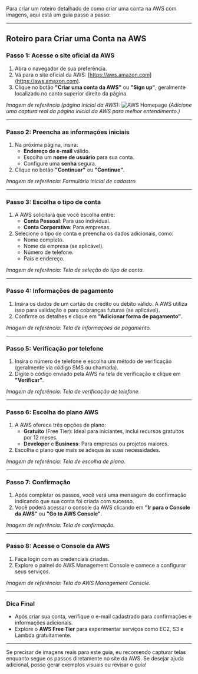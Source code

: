 Para criar um roteiro detalhado de como criar uma conta na AWS com imagens, aqui está um guia passo a passo:

---

## **Roteiro para Criar uma Conta na AWS**

### **Passo 1: Acesse o site oficial da AWS**
1. Abra o navegador de sua preferência.
2. Vá para o site oficial da AWS: [https://aws.amazon.com](https://aws.amazon.com).
3. Clique no botão **"Criar uma conta da AWS"** ou **"Sign up"**, geralmente localizado no canto superior direito da página.

*Imagem de referência (página inicial da AWS):*
![AWS Homepage](../git/nodepipeline-devops/images/aws1.png) *(Adicione uma captura real da página inicial da AWS para melhor entendimento.)*

---

### **Passo 2: Preencha as informações iniciais**
1. Na próxima página, insira:
   - **Endereço de e-mail** válido.
   - Escolha um **nome de usuário** para sua conta.
   - Configure uma **senha** segura.
2. Clique no botão **"Continuar"** ou **"Continue"**.

*Imagem de referência: Formulário inicial de cadastro.*

---

### **Passo 3: Escolha o tipo de conta**
1. A AWS solicitará que você escolha entre:
   - **Conta Pessoal**: Para uso individual.
   - **Conta Corporativa**: Para empresas.
2. Selecione o tipo de conta e preencha os dados adicionais, como:
   - Nome completo.
   - Nome da empresa (se aplicável).
   - Número de telefone.
   - País e endereço.

*Imagem de referência: Tela de seleção do tipo de conta.*

---

### **Passo 4: Informações de pagamento**
1. Insira os dados de um cartão de crédito ou débito válido. A AWS utiliza isso para validação e para cobranças futuras (se aplicável).
2. Confirme os detalhes e clique em **"Adicionar forma de pagamento"**.

*Imagem de referência: Tela de informações de pagamento.*

---

### **Passo 5: Verificação por telefone**
1. Insira o número de telefone e escolha um método de verificação (geralmente via código SMS ou chamada).
2. Digite o código enviado pela AWS na tela de verificação e clique em **"Verificar"**.

*Imagem de referência: Tela de verificação de telefone.*

---

### **Passo 6: Escolha do plano AWS**
1. A AWS oferece três opções de plano:
   - **Gratuito** (Free Tier): Ideal para iniciantes, inclui recursos gratuitos por 12 meses.
   - **Developer** e **Business**: Para empresas ou projetos maiores.
2. Escolha o plano que mais se adequa às suas necessidades.

*Imagem de referência: Tela de escolha de plano.*

---

### **Passo 7: Confirmação**
1. Após completar os passos, você verá uma mensagem de confirmação indicando que sua conta foi criada com sucesso.
2. Você poderá acessar o console da AWS clicando em **"Ir para o Console da AWS"** ou **"Go to AWS Console"**.

*Imagem de referência: Tela de confirmação.*

---

### **Passo 8: Acesse o Console da AWS**
1. Faça login com as credenciais criadas.
2. Explore o painel do AWS Management Console e comece a configurar seus serviços.

*Imagem de referência: Tela do AWS Management Console.*

---

### **Dica Final**
- Após criar sua conta, verifique o e-mail cadastrado para confirmações e informações adicionais.
- Explore o **AWS Free Tier** para experimentar serviços como EC2, S3 e Lambda gratuitamente.

---

Se precisar de imagens reais para este guia, eu recomendo capturar telas enquanto segue os passos diretamente no site da AWS. Se desejar ajuda adicional, posso gerar exemplos visuais ou revisar o guia!